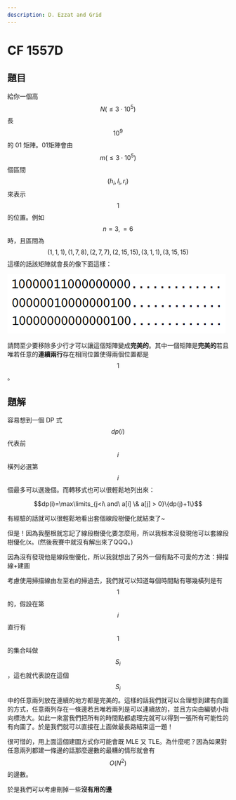 ```yaml
---
description: D. Ezzat and Grid
---
```


# CF 1557D

## 題目

給你一個高$$N(\leq 3\cdot10^5)$$長$$10^9$$的 01 矩陣。01矩陣會由$$m (\leq 3\cdot10^5)$$個區間$$(h_i,l_i,r_i)$$來表示$$1$$的位置。例如 $$n=3,=6$$時，且區間為$$(1,1,1), (1,7,8), (2,7,7), (2,15,15), (3,1,1), (3,15,15)$$這樣的話該矩陣就會長的像下面這樣：

![&#x53D6;&#x81EA; CF1557D &#x539F;&#x984C;&#x9762;](../../.gitbook/assets/image%20%282%29.png)

請問至少要移除多少行才可以讓這個矩陣變成**完美的**。其中一個矩陣是**完美的**若且唯若任意的**連續兩行**存在相同位置使得兩個位置都是$$1$$。

## 題解

容易想到一個 DP 式$$dp(i)$$代表前$$i$$橫列必選第$$i$$個最多可以選幾個。而轉移式也可以很輕鬆地列出來：

$$dp(i)=\max\limits_{j<i\ and\ a[i] \& a[j] > 0}\{dp(j)+1\}$$

有經驗的話就可以很輕鬆地看出套個線段樹優化就結束了~

但是！因為我壓根就忘記了線段樹優化要怎麼用，所以我根本沒發現他可以套線段樹優化\(x。\(然後我賽中就沒有解出來了QQQ。\)

因為沒有發現他是線段樹優化，所以我就想出了另外一個有點不可愛的方法：掃描線+建圖

考慮使用掃描線由左至右的掃過去，我們就可以知道每個時間點有哪幾橫列是有$$1$$的，假設在第$$i$$直行有$$1$$的集合叫做$$S_i$$，這也就代表說在這個$$S_i$$中的任意兩列放在連續的地方都是完美的。這樣的話我們就可以合理想到建有向圖的方式，任意兩列存在一條邊若且唯若兩列是可以連續放的，並且方向由編號小指向標浩大。如此一來當我們把所有的時間點都處理完就可以得到一張所有可能性的有向圖了。於是我們就可以直接在上面做最長路結束這一題！

很可惜的，用上面這個建圖方式你可能會既 MLE 又 TLE。為什麼呢？因為如果對任意兩列都建一條邊的話那麼邊數的最糟的情形就會有$$O(N^2)$$的邊數。

於是我們可以考慮刪掉一些**沒有用的邊**



